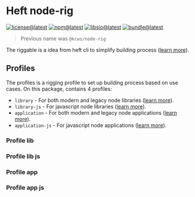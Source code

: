 # Heft node-rig

[![license@latest][img:license@latest]][link:license@latest]
[![npm@latest][img:npm@latest]][link:npm@latest]
[![libsio@latest][img:libsio@latest]][link:libsio@latest]
[![bundle@latest][img:bundle@latest]][link:bundle@latest]

> Previous name was `@kcws/node-rig`

The riggable is a idea from heft cli to simplify building process
([learn more][link:heft-rigging]).

## Profiles

The profiles is a rigging profile to set up building process based on use cases.
On this package, contains 4 profiles:

- `library` - For both modern and legacy node libraries ([learn more](#profile-lib)).
- `library-js` - For javascript node libraries ([learn more](#profile-lib-js)).
- `application` - For both modern and legacy node applications ([learn more](#profile-app)).
- `application-js` - For javascript node applications ([learn more](#profile-app-js)).

### Profile lib

### Profile lib js

### Profile app

### Profile app js


<!-- LINKS SECTION -->

[img:license@latest]: https://img.shields.io/npm/l/%40kcws%2Fheft-node-rig?style=flat-square
[link:license@latest]: ../../LICENSE

[img:npm@latest]: https://img.shields.io/npm/v/@kcws/heft-node-rig/latest?style=flat-square
[link:npm@latest]: https://www.npmjs.com/package/@kcws/heft-node-rig/v/latest

[img:libsio@latest]: https://img.shields.io/librariesio/release/npm/@kcws/heft-node-rig?style=flat-square
[link:libsio@latest]: https://libraries.io/npm/@kcws%2Fheft-node-rig

[img:bundle@latest]: https://img.shields.io/bundlephobia/min/@kcws/heft-node-rig/latest?style=flat-square&label=size
[link:bundle@latest]: https://bundlephobia.com/result?p=@kcws/heft-node-rig@latest

[link:heft-rigging]: https://heft.rushstack.io/pages/intro/rig_packages/
